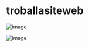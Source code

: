 # troballasiteweb
![image](https://github.com/carlosjvargase/troballasiteweb/assets/104727028/095a319c-841e-4828-a7ba-54d2af04f24a)


![image](https://github.com/carlosjvargase/troballasiteweb/assets/104727028/5f147937-5bfb-4709-81ba-e10b6a971965)
